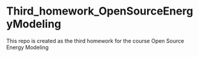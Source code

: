 # Third_homework_OpenSourceEnergyModeling
This repo is created as the third homework for the course Open Source Energy Modeling
